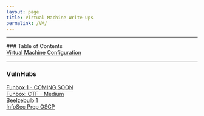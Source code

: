 ```yaml
---
layout: page
title: Virtual Machine Write-Ups
permalink: /VM/
---
```


<hr>
### Table of Contents<br>
<a href="{{ site.baseurl }}/setup">Virtual Machine Configuration</a><br>
<hr>

### VulnHubs

 <a href="{{ site.baseurl }}/funbox1">Funbox 1 - COMING SOON</a><br>
 <a href="{{ site.baseurl }}/funbox4">Funbox: CTF - Medium</a><br>
 <a href="{{ site.baseurl }}/beelzebulb">Beelzebulb 1</a><br>
 <a href="{{ site.baseurl }}/oscp">InfoSec Prep OSCP</a><br>
 
